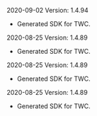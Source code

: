 2020-09-02 Version: 1.4.94
- Generated SDK for TWC.

2020-08-25 Version: 1.4.89
- Generated SDK for TWC.

2020-08-25 Version: 1.4.89
- Generated SDK for TWC.

2020-08-25 Version: 1.4.89
- Generated SDK for TWC.

